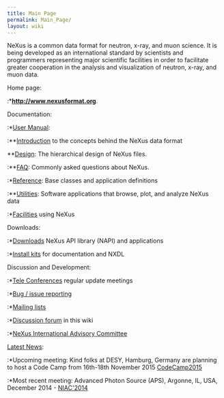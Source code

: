 ```yaml
---
title: Main Page
permalink: Main_Page/
layout: wiki
---
```


NeXus is a common data format for neutron, x-ray, and muon science. It
is being developed as an international standard by scientists and
programmers representing major scientific facilities in order to
facilitate greater cooperation in the analysis and visualization of
neutron, x-ray, and muon data.

Home page:  

:\***[<http://www.nexusformat.org>](http://www.nexusformat.org)**.

Documentation:  

:\*[User
Manual](http://download.nexusformat.org/doc/html/user_manual.html):

:\*\*[Introduction](http://download.nexusformat.org/doc/html/introduction.html)
to the concepts behind the NeXus data format

\*\*[Design](http://download.nexusformat.org/doc/html/design.html): The hierarchical design of NeXus files.  

:\*\*[FAQ](http://download.nexusformat.org/doc/html/faq.html): Commonly
asked questions about NeXus.

:\*[Reference](http://download.nexusformat.org/doc/html/classes/index.html):
Base classes and application definitions

:\*\*[Utilities](http://download.nexusformat.org/doc/html/utilities.html):
Software applications that browse, plot, and analyze NeXus data

:\*[Facilities](Facilities "wikilink") using NeXus

Downloads:  

:\*[Downloads](Download "wikilink") NeXus API library (NAPI) and
applications

:\*[Install kits](http://download.nexusformat.org/kits/definitions/) for
documentation and NXDL

Discussion and Development:  

:\*[Tele Conferences](NeXus_Teleconferences "wikilink") regular update
meetings

:\*[Bug / issue reporting](IssueReporting "wikilink")

:\*[Mailing
lists](http://download.nexusformat.org/doc/html/mailinglist.html)

:\*[Discussion forum](Discussions "wikilink") in this wiki

:\*[NeXus International Advisory Committee](NIAC "wikilink")

[Latest News](Latest_News "wikilink"):  

:\*Upcoming meeting: Kind folks at DESY, Hamburg, Germany are planning
to host a Code Camp from 16th-18th November 2015
[CodeCamp2015](CodeCamp2015 "wikilink")

:\*Most recent meeting: Advanced Photon Source (APS), Argonne, IL, USA,
December 2014 - [NIAC'2014](NIAC2014 "wikilink")
